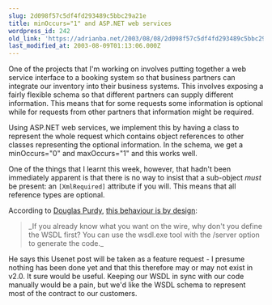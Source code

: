 ```yaml
---
slug: 2d098f57c5df4fd293489c5bbc29a21e
title: minOccurs="1" and ASP.NET web services
wordpress_id: 242
old_link: 'https://adrianba.net/2003/08/08/2d098f57c5df4fd293489c5bbc29a21e/'
last_modified_at: 2003-08-09T01:13:06.000Z
---
```


One of the projects that I'm working on involves putting
together a web service interface to a booking system so that
business partners can integrate our inventory into their business
systems. This involves exposing a fairly flexible schema so that
different partners can supply different information. This means
that for some requests some information is optional while for
requests from other partners that information might be
required.

Using ASP.NET web services, we implement this by having a class
to represent the whole request which contains object references to
other classes representing the optional information. In the schema,
we get a minOccurs="0" and maxOccurs="1" and this works well.

One of the things that I learnt this week, however, that hadn't
been immediately apparent is that there is no way to insist that a
sub-object _must_ be present: an `[XmlRequired]`
attribute if you will. This means that all reference types are
optional.

According to [Douglas
Purdy](http://www.douglasp.com/),
[
this behaviour is by design](http://groups.google.co.uk/groups?hl=en&lr=&ie=UTF-8&oe=UTF-8&selm=OPePfpQkCHA.2848%40tkmsftngp10):

<blockquote>_If you already know what you want on the wire, why
don't you define the WSDL first? You can use the wsdl.exe tool with
the /server option to generate the code._</blockquote>

He says this Usenet post will be taken as a feature request - I
presume nothing has been done yet and that this therefore may or
may not exist in v2.0. It sure would be useful. Keeping our WSDL in
sync with our code manually would be a pain, but we'd like the WSDL
schema to represent most of the contract to our customers.
